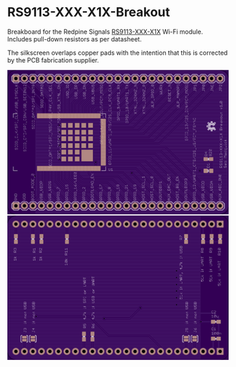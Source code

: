 RS9113-XXX-X1X-Breakout
=======================

Breakboard for the Redpine Signals [RS9113-XXX-X1X](http://www.redpinesignals.com/Modules/Internet_of_Things/Connection_Family/RS9113.php) Wi-Fi module.  Includes pull-down resistors as per datasheet.

The silkscreen overlaps copper pads with the intention that this is corrected by the PCB fabrication supplier.

<img src="https://raw.githubusercontent.com/xioTechnologies/RS9113-XXX-X1X-Breakout/master/OSH%20Park%20Preview%20Top.png"/>
<img src="https://raw.githubusercontent.com/xioTechnologies/RS9113-XXX-X1X-Breakout/master/OSH%20Park%20Preview%20Bottom.png"/>
